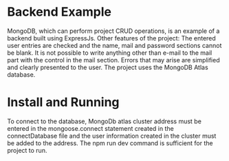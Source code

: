 ﻿# Backend Example
MongoDB, which can perform project CRUD operations, is an example of a backend built using ExpressJs. Other features of the project:
The entered user entries are checked and the name, mail and password sections cannot be blank.
It is not possible to write anything other than e-mail to the mail part with the control in the mail section.
Errors that may arise are simplified and clearly presented to the user.
The project uses the MongoDB Atlas database.




# Install and Running

To connect to the database, MongoDb atlas cluster address must be entered in the mongoose.connect statement created in the connectDatabase file and the user information created in the cluster must be added to the address.
The npm run dev command is sufficient for the project to run.


